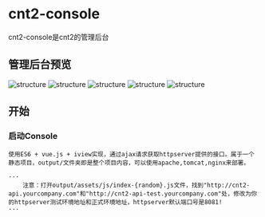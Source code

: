 [console]: https://github.com/yy-java/cnt2-console
[gosdk]: https://github.com/yy-java/cnt2-gosdk
[javasdk]: https://github.com/yy-java/cnt2-javasdk
[etcd]: https://github.com/coreos/etcd
[etcd-cluster-install]: https://github.com/coreos/etcd/blob/master/Documentation/op-guide/clustering.md
[go-install]: https://golang.org/dl/

# cnt2-console

   cnt2-console是cnt2的管理后台

## 管理后台预览

![structure](https://github.com/yy-java/cnt2/statics/app.png)
![structure](https://github.com/yy-java/cnt2/statics/profiles.png)
![structure](https://github.com/yy-java/cnt2/statics/profile.png)
![structure](https://github.com/yy-java/cnt2/statics/history.png)
![structure](https://github.com/yy-java/cnt2/statics/publish.png)


## 开始

### 启动Console

	使用ES6 + vue.js + iview实现，通过ajax请求获取httpserver提供的接口。属于一个静态项目，output/文件夹即是整个项目内容，可以使用apache,tomcat,nginx来部署。

	···
		注意：打开output/assets/js/index-{random}.js文件，找到"http://cnt2-api.yourcompany.com"和"http://cnt2-api-test.yourcompany.com"处，修改为你的httpserver测试环境地址和正式环境地址，httpserver默认端口号是8081!
	···
	
 
 


 

